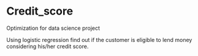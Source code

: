 # Credit_score
Optimization for data science project

Using logistic regression find out if the customer is eligible to lend money considering his/her credit score.
